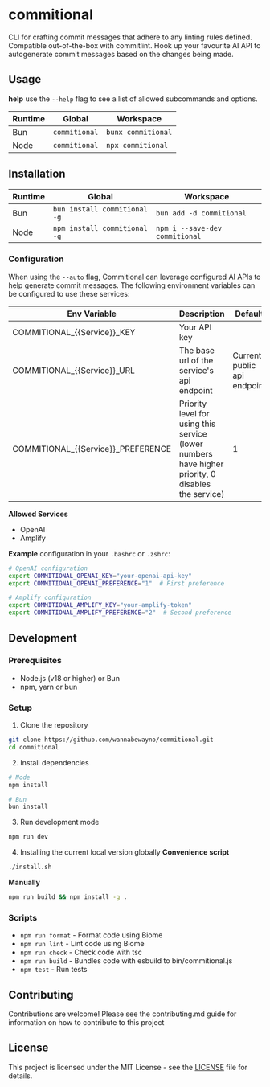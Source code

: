 # commitional
CLI for crafting commit messages that adhere to any linting rules defined.
Compatible out-of-the-box with commitlint.
Hook up your favourite AI API to autogenerate commit messages based on the changes being made.

## Usage
**help**
use the `--help` flag to see a list of allowed subcommands and options.

| Runtime       | Global                     | Workspace                   |
| ------------- | -------------------------- | --------------------------- |
| Bun           | `commitional`              | `bunx commitional`          |
| Node          | `commitional`              | `npx commitional`           |


## Installation
| Runtime       | Global                       | Workspace                            |
| ------------- | ---------------------------- | ------------------------------------ |
| Bun           | `bun install commitional -g` | `bun add -d commitional`             |
| Node          | `npm install commitional -g` | `npm i --save-dev commitional`       |

### Configuration

When using the `--auto` flag, Commitional can leverage configured AI APIs to help generate commit messages.
The following environment variables can be configured to use these services:

| Env Variable                       | Description                                                                                        | Default                        | 
| ---------------------------------- | -------------------------------------------------------------------------------------------------- | ------------------------------ |
| COMMITIONAL_{{Service}}_KEY        | Your API key                                                                                       |                                |
| COMMITIONAL_{{Service}}_URL        | The base url of the service's api endpoint                                                         | Current public api endpoint    |
| COMMITIONAL_{{Service}}_PREFERENCE | Priority level for using this service (lower numbers have higher priority, 0 disables the service) | 1                              |
 
**Allowed Services**
- OpenAI
- Amplify

**Example**
configuration in your `.bashrc` or `.zshrc`:

```bash
# OpenAI configuration
export COMMITIONAL_OPENAI_KEY="your-openai-api-key"
export COMMITIONAL_OPENAI_PREFERENCE="1"  # First preference

# Amplify configuration
export COMMITIONAL_AMPLIFY_KEY="your-amplify-token"
export COMMITIONAL_AMPLIFY_PREFERENCE="2"  # Second preference
```

## Development

### Prerequisites

- Node.js (v18 or higher) or Bun
- npm, yarn or bun

### Setup

1. Clone the repository
```bash
git clone https://github.com/wannabewayno/commitional.git
cd commitional
```

2. Install dependencies
```bash
# Node
npm install

# Bun
bun install
```

3. Run development mode
```bash
npm run dev
```

4. Installing the current local version globally
**Convenience script**
```bash
./install.sh
```
**Manually**
```bash
npm run build && npm install -g .
```

### Scripts
- `npm run format` - Format code using Biome
- `npm run lint` - Lint code using Biome
- `npm run check` - Check code with tsc
- `npm run build` - Bundles code with esbuild to bin/commitional.js
- `npm test` - Run tests

## Contributing

Contributions are welcome!
Please see the contributing.md guide for information on how to contribute to this project 

## License

This project is licensed under the MIT License - see the [LICENSE](LICENSE) file for details.